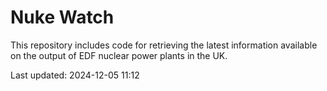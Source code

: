 # Nuke Watch

This repository includes code for retrieving the latest information available on the output of EDF nuclear power plants in the UK.

Last updated: 2024-12-05 11:12
